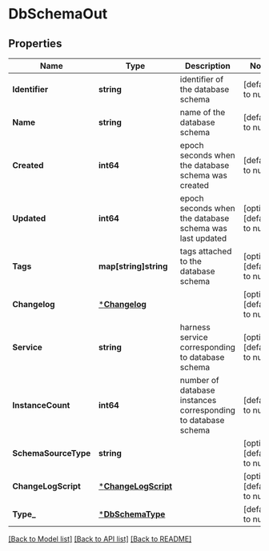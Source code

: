 # DbSchemaOut

## Properties
Name | Type | Description | Notes
------------ | ------------- | ------------- | -------------
**Identifier** | **string** | identifier of the database schema | [default to null]
**Name** | **string** | name of the database schema | [default to null]
**Created** | **int64** | epoch seconds when the database schema was created | [default to null]
**Updated** | **int64** | epoch seconds when the database schema was last updated | [optional] [default to null]
**Tags** | **map[string]string** | tags attached to the database schema | [optional] [default to null]
**Changelog** | [***Changelog**](Changelog.md) |  | [optional] [default to null]
**Service** | **string** | harness service corresponding to database schema | [optional] [default to null]
**InstanceCount** | **int64** | number of database instances corresponding to database schema | [default to null]
**SchemaSourceType** | **string** |  | [optional] [default to null]
**ChangeLogScript** | [***ChangeLogScript**](ChangeLogScript.md) |  | [optional] [default to null]
**Type_** | [***DbSchemaType**](DBSchemaType.md) |  | [default to null]

[[Back to Model list]](../README.md#documentation-for-models) [[Back to API list]](../README.md#documentation-for-api-endpoints) [[Back to README]](../README.md)


